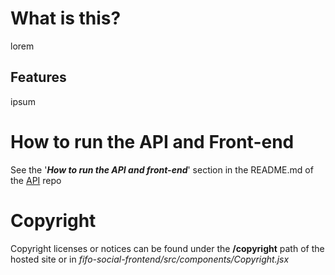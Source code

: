 # What is this?

lorem

## Features

ipsum

# How to run the API and Front-end

See the '**_How to run the API and front-end_**' section in the README.md of the [API](https://github.com/nicolanapa/fifo-social-api/tree/main#) repo

# Copyright

Copyright licenses or notices can be found under the **/copyright** path of the hosted site or in _fifo-social-frontend/src/components/Copyright.jsx_
